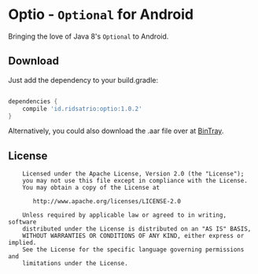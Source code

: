 Optio - `Optional` for Android
============

Bringing the love of Java 8's `Optional` to Android.

## Download

Just add the dependency to your build.gradle:

```groovy

dependencies {
    compile 'id.ridsatrio:optio:1.0.2'
}

```

Alternatively, you could also download the .aar file over at [BinTray](https://bintray.com/ridsatrio/maven/Optio/view).

## License

```
    Licensed under the Apache License, Version 2.0 (the "License");
    you may not use this file except in compliance with the License.
    You may obtain a copy of the License at

       http://www.apache.org/licenses/LICENSE-2.0

    Unless required by applicable law or agreed to in writing, software
    distributed under the License is distributed on an "AS IS" BASIS,
    WITHOUT WARRANTIES OR CONDITIONS OF ANY KIND, either express or implied.
    See the License for the specific language governing permissions and
    limitations under the License.
```
